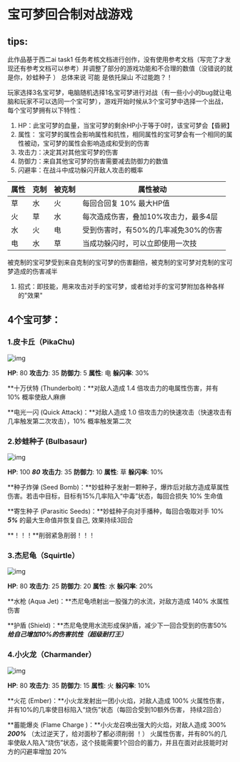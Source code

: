 # 宝可梦回合制对战游戏


## tips:

此作品基于西二ai task1 任务考核文档进行创作，没有使用参考文档（写完了才发现还有参考文档可以参考）并调整了部分的游戏功能和不合理的数值（没错说的就是你，妙蛙种子 ） 总体来说 可能 是依托屎山 不过能跑？！

玩家选择3名宝可梦，电脑随机选择1名宝可梦进行对战（有一些小小的bug就让电脑和玩家不可以选同一个宝可梦），游戏开始时候从3个宝可梦中选择一个出战，每个宝可梦拥有以下特性：

1. HP：此宝可梦的血量，当宝可梦的剩余HP小于等于0时，该宝可梦会【昏厥】
2. 属性： 宝可梦的属性会影响属性和抗性，相同属性的宝可梦会有一个相同的属性被动，宝可梦的属性会影响造成和受到的伤害
3. 攻击力：决定其对其他宝可梦的伤害
4. 防御力：来自其他宝可梦的伤害需要减去防御力的数值
5. 闪避率：在战斗中成功躲闪开敌人攻击的概率

| 属性 | 克制 | 被克制 | 属性被动                             |
| ---- | ---- | ------ | ------------------------------------ |
| 草   | 水   | 火     | 每回合回复 10% 最大HP值              |
| 火   | 草   | 水     | 每次造成伤害，叠加10%攻击力，最多4层 |
| 水   | 火   | 电     | 受到伤害时，有50%的几率减免30%的伤害 |
| 电   | 水   | 草     | 当成功躲闪时，可以立即使用一次技     |

被克制的宝可梦受到来自克制的宝可梦的伤害翻倍，被克制的宝可梦对克制的宝可梦造成的伤害减半

1. 招式：即技能，用来攻击对手的宝可梦，或者给对手的宝可梦附加各种各样的"效果"

## 4个宝可梦：

### 1.皮卡丘（PikaChu)

![img](https://dcnwrbmn4oc1.feishu.cn/space/api/box/stream/download/asynccode/?code=YzkyZDg1NzMwZGRiOTBkYjE1MzhiNDhiYzMwODA3YmFfczIzYlpiT1h2ZlN6VHBEaERueDV4TDhqU1Azb2NrcFhfVG9rZW46SXQ1V2JVcmoyb2o4OXV4NzdzemNVRTh2bjdnXzE3Mjk1MDk4Mjk6MTcyOTUxMzQyOV9WNA)

**HP**: 80 **攻击力**: 35 **防御力**: 5 **属性**: 电 **躲闪率**: 30%

**十万伏特 (Thunderbolt)：**对敌人造成 1.4 倍攻击力的电属性伤害，并有 10% 概率使敌人麻痹

**电光一闪 (Quick Attack)：**对敌人造成 1.0 倍攻击力的快速攻击（快速攻击有几率触发第二次攻击），10% 概率触发第二次

### 2.**妙蛙种子 (Bulbasaur)**

![img](https://dcnwrbmn4oc1.feishu.cn/space/api/box/stream/download/asynccode/?code=ZWQyMTY5ODk5YzMwN2U3YjRiNjJkZTg4ZWE5ZTRkMDNfRFg4YXRNS3R5R1Z2OUt2QzJHTk1NaDVuUDVnWlFYak1fVG9rZW46TnVGYmJ3QWxhb2tQRFN4Z3BrcmN4U3J1bjhlXzE3Mjk1MDk4Mjk6MTcyOTUxMzQyOV9WNA)

**HP**: 100 ***80***   **攻击力**: 35   **防御力**: 10   **属性**: 草   **躲闪率**: 10%

**种子炸弹 (Seed Bomb)：**妙蛙种子发射一颗种子，爆炸后对敌方造成草属性伤害。若击中目标，目标有15%几率陷入“中毒”状态，每回合损失 10% 生命值

**寄生种子 (Parasitic Seeds)：**妙蛙种子向对手播种，每回合吸取对手 10% ***5%*** 的最大生命值并恢复自己, 效果持续3回合

**！！！**削弱紧急削弱！！！

### 3.**杰尼龟（Squirtle）**

![img](https://dcnwrbmn4oc1.feishu.cn/space/api/box/stream/download/asynccode/?code=OTFjNzdiNDlhYjQ1OTZiN2Q5YTUzM2E3NGU5OGNlOGNfN1Z0VGkxMWk0d05EZ0ZFZ3diWkdESEFPU3JBMkJFWGtfVG9rZW46WGZ6WmJYZFRBb3dWM0J4RDQ4a2NtN2JGbkhjXzE3Mjk1MDk4Mjk6MTcyOTUxMzQyOV9WNA)

**HP**: 80 **攻击力**: 25 **防御力**: 20 **属性**: 水 **躲闪率**: 20%

**水枪 (Aqua Jet)：**杰尼龟喷射出一股强力的水流，对敌方造成 140% 水属性伤害

**护盾 (Shield)：**杰尼龟使用水流形成保护盾，减少下一回合受到的伤害50%  ***给自己增加10%的伤害抗性（超级耐打王）***

### 4.**小火龙（Charmander）**

![img](https://dcnwrbmn4oc1.feishu.cn/space/api/box/stream/download/asynccode/?code=YzAxZmU2NjBiNzIxOTEyOTIyNGJjZmEzZmFiYjhmMjRfRnF4ejh0OVpDVXFrV0s2VnU1QjlidXd1YkZlZ1ZNN0pfVG9rZW46QjRubmJZYmthb0M3WXp4bXVpV2M1SzJZbmFjXzE3Mjk1MDk4Mjk6MTcyOTUxMzQyOV9WNA)

**HP**: 80 **攻击力**: 35 **防御力**: 15 **属性**: 火 **躲闪率**: 10%

**火花 (Ember)：**小火龙发射出一团小火焰，对敌人造成 100% 火属性伤害，并有10%的几率使目标陷入“烧伤”状态（每回合受到10额外伤害， 持续2回合）

**蓄能爆炎 (Flame Charge )：**小火龙召唤出强大的火焰，对敌人造成 300%  ***200%***  （太过逆天了，给对面秒了都必须削弱 ！）  火属性伤害，并有80%的几率使敌人陷入“烧伤”状态，这个技能需要1个回合的蓄力，并且在面对此技能时对方的闪避率增加 20%
